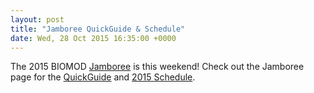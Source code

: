 ```yaml
---
layout: post
title: "Jamboree QuickGuide & Schedule"
date: Wed, 28 Oct 2015 16:35:00 +0000
---
```


The 2015 BIOMOD [Jamboree](./jamboree/) is this weekend! Check out the Jamboree page for the [QuickGuide](./jamboree/BIOMOD-2015-QuickGuide.pdf) and [2015 Schedule](./jamboree/BIOMOD-2015-Schedule.pdf).